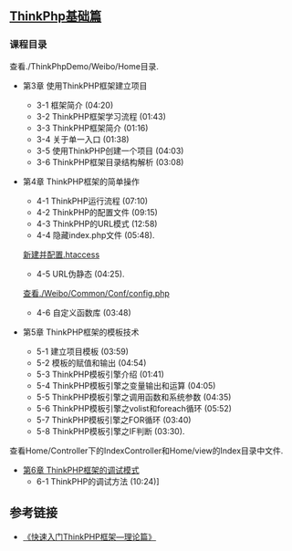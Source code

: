 
## [ThinkPhp基础篇](./ThinkPhpDemo)

### 课程目录

查看./ThinkPhpDemo/Weibo/Home目录.

* 第3章 使用ThinkPHP框架建立项目
	* 3-1 框架简介 (04:20)
	* 3-2 ThinkPHP框架学习流程 (01:43)
	* 3-3 ThinkPHP框架简介 (01:16)
	* 3-4 关于单一入口 (01:38)
	* 3-5 使用ThinkPHP创建一个项目 (04:03)
	* 3-6 ThinkPHP框架目录结构解析 (03:08)

* 第4章 ThinkPHP框架的简单操作
	* 4-1 ThinkPHP运行流程 (07:10)
	* 4-2 ThinkPHP的配置文件 (09:15)
	* 4-3 ThinkPHP的URL模式 (12:58)
	* 4-4 隐藏index.php文件 (05:48).

	[新建并配置.htaccess](./ThinkPhpDemo/.htaccess)
	* 4-5 URL伪静态 (04:25).

	[查看./Weibo/Common/Conf/config.php](./Weibo/Common/Conf/config.php)
	* 4-6 自定义函数库 (03:48)

* 第5章 ThinkPHP框架的模板技术
	* 5-1 建立项目模板 (03:59)
	* 5-2 模板的赋值和输出 (04:54)
	* 5-3 ThinkPHP模板引擎介绍 (01:41)
	* 5-4 ThinkPHP模板引擎之变量输出和运算 (04:05)
	* 5-5 ThinkPHP模板引擎之调用函数和系统参数 (04:35)
	* 5-6 ThinkPHP模板引擎之volist和foreach循环 (05:52)
	* 5-7 ThinkPHP模板引擎之FOR循环 (03:40)
	* 5-8 ThinkPHP模板引擎之IF判断 (03:30).

查看Home/Controller下的IndexController和Home/view的Index目录中文件.

* [第6章 ThinkPHP框架的调试模式](./ThinkPhpDemo/Weibo/Common/conf)
	*  6-1 ThinkPHP的调试方法 (10:24)]


## 参考链接

* [《快速入门ThinkPHP框架—理论篇》](http://www.imooc.com/video/5487)
